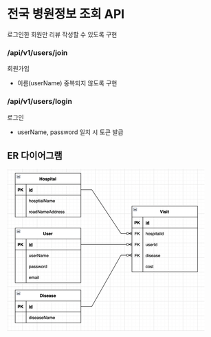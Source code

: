 # 전국 병원정보 조회 API
로그인한 회원만 리뷰 작성할 수 있도록 구현


### /api/v1/users/join
회원가입
- 이름(userName) 중복되지 않도록 구현

### /api/v1/users/login
로그인
- userName, password 일치 시 토큰 발급

## ER 다이어그램
![img.png](img.png)